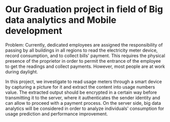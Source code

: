 # Our Graduation project in field of Big data analytics and Mobile development 



Problem:
 Currently, dedicated employees are assigned the responsibility of passing by all buildings in all regions to read the electricity meter device, record consumption, and to collect bills' payment. This requires the physical presence of the
proprietor in order to permit the entrance of the employee to get the readings and collect payments. However, most people are at work during daylight.


In
 this project, we investigate to read usage meters through a smart device by capturing a picture for it and extract the content into usage
numbers
value. The extracted output should be encrypted in a certain way before transmitting it to the server, where it authenticates the sender identity and can allow to proceed with a payment process.
 On the server side, big data analytics will be considered in order to analyze individuals' consumption for usage prediction and performance improvement.

